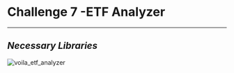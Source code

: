 # **Challenge 7 -ETF Analyzer**
---
## *Necessary Libraries*



![voila_etf_analyzer](images/etf_analyzer.png)




